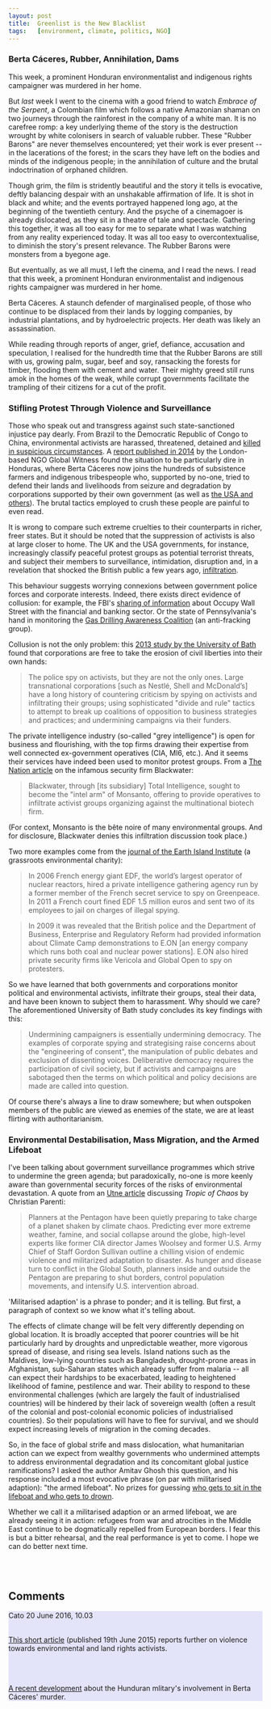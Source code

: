 ```yaml
---
layout:	post
title:	Greenlist is the New Blacklist
tags:	[environment, climate, politics, NGO]
---
```


### Berta Cáceres, Rubber, Annihilation, Dams

This week, a prominent Honduran environmentalist and indigenous rights campaigner was murdered in her home.

But *last* week I went to the cinema with a good friend to watch *Embrace of the Serpent*, a Colombian film which follows a native Amazonian shaman on two journeys through the rainforest in the company of a white man. It is no carefree romp: a key underlying theme of the story is the destruction wrought by white colonisers in search of valuable rubber. These "Rubber Barons" are never themselves encountered; yet their work is ever present -- in the lacerations of the forest; in the scars they have left on the bodies and minds of the indigenous people; in the annihilation of culture and the brutal indoctrination of orphaned children.

Though grim, the film is stridently beautiful and the story it tells is evocative, deftly balancing despair with an unshakable affirmation of life. It is shot in black and white; and the events portrayed happened long ago, at the beginning of the twentieth century. And the psyche of a cinemagoer is already dislocated, as they sit in a theatre of tale and spectacle. Gathering this together, it was all too easy for me to separate what I was watching from any reality experienced today. It was all too easy to overcontextualise, to diminish the story's present relevance. The Rubber Barons were monsters from a byegone age.

But eventually, as we all must, I left the cinema, and I read the news. I read that this week, a prominent Honduran environmentalist and indigenous rights campaigner was murdered in her home.

Berta Cáceres. A staunch defender of marginalised people, of those who continue to be displaced from their lands by logging companies, by industrial plantations, and by hydroelectric projects. Her death was likely an assassination. 

While reading through reports of anger, grief, defiance, accusation and speculation, I realised for the hundredth time that the Rubber Barons are still with us, growing palm, sugar, beef and soy, ransacking the forests for timber, flooding them with cement and water. Their mighty greed still runs amok in the homes of the weak, while corrupt governments facilitate the trampling of their citizens for a cut of the profit.


### Stifling Protest Through Violence and Surveillance

Those who speak out and transgress against such state-sanctioned injustice pay dearly. From Brazil to the Democratic Republic of Congo to China, environmental activists are harassed, threatened, detained and [killed in suspicious circumstances](https://www.globalwitness.org/en/campaigns/environmental-activists/how-many-more/). A [report published in 2014](https://www.globalwitness.org/en/campaigns/environmental-activists/deadly-environment/) by the London-based NGO Global Witness found the situation to be particularly dire in Honduras, where Berta Cáceres now joins the hundreds of subsistence farmers and indigenous tribespeople who, supported by no-one, tried to defend their lands and livelihoods from seizure and degradation by corporations supported by their own government (as well as [the USA and others](http://www.theguardian.com/global/2014/jan/07/honduras-dirty-war-clean-energy-palm-oil-biofuels)). The brutal tactics employed to crush these people are painful to even read.

It is wrong to compare such extreme cruelties to their counterparts in richer, freer states. But it should be noted that the suppression of activists is also at large closer to home. The UK and the USA governments, for instance, increasingly classify peaceful protest groups as potential terrorist threats, and subject their members to surveillance, intimidation, disruption and, in a revelation that shocked the British public a few years ago, [infiltration](http://www.theguardian.com/uk/2011/jan/09/undercover-office-green-activists).

This behaviour suggests worrying connexions between government police forces and corporate interests. Indeed, there exists direct evidence of collusion: for example, the FBI's [sharing of information](https://www.salon.com/2013/01/02/the_irony_of_joint_fbi_private_sector_ows_policing/) about Occupy Wall Street with the financial and banking sector. Or the state of Pennsylvania's hand in monitoring the [Gas Drilling Awareness Coalition](http://www.earthisland.org/journal/index.php/eij/article/we_are_being_watched/) (an anti-fracking group).

Collusion is not the only problem: this [2013 study by the University of Bath](http://www.bath.ac.uk/ipr/pdf/policy-briefs/corporate-and-police-spying-on-activists.pdf) found that corporations are free to take the erosion of civil liberties into their own hands:

> The police spy on activists, but they are not the only ones. Large transnational corporations [such as Nestlé, Shell and McDonald’s] have a long history of countering criticism by spying on activists and infiltrating their groups; using sophisticated "divide and rule" tactics to attempt to break up coalitions of opposition to business strategies and practices; and undermining campaigns via their funders.

The private intelligence industry (so-called "grey intelligence") is open for business and flourishing, with the top firms drawing their expertise from well connected ex-government operatives (CIA, MI6, etc.). And it seems their services have indeed been used to monitor protest groups. From a [The Nation article](http://www.thenation.com/article/blackwaters-black-ops/) on the infamous security firm Blackwater:

> Blackwater, through [its subsidiary] Total Intelligence, sought to become the "intel arm" of Monsanto, offering to provide operatives to infiltrate activist groups organizing against the multinational biotech firm.

(For context, Monsanto is the bête noire of many environmental groups. And for disclosure, Blackwater denies this infiltration discussion took place.)

Two more examples come from the [journal of the Earth Island Institute](http://www.earthisland.org/journal/index.php/eij/article/we_are_being_watched/) (a grassroots environmental charity):

> In 2006 French energy giant EDF, the world’s largest operator of nuclear reactors, hired a private intelligence gathering agency run by a former member of the French secret service to spy on Greenpeace.
> In 2011 a French court fined EDF 1.5 million euros and sent two of its employees to jail on charges of illegal spying.

> In 2009 it was revealed that the British police and the Department of Business, Enterprise and Regulatory Reform had provided information about Climate Camp demonstrations to E.ON [an energy company which runs both coal and nuclear power stations]. E.ON also hired private security firms like Vericola and Global Open to spy on protesters. 

So we have learned that both governments and corporations monitor political and environmental activists, infiltrate their groups, steal their data, and have been known to subject them to harassment. Why should we care? The aforementioned University of Bath study concludes its key findings with this:

> Undermining campaigners is essentially undermining democracy. The examples of corporate spying and strategising raise concerns about the "engineering of consent", the manipulation of public debates and exclusion of dissenting voices. Deliberative democracy requires the participation of civil society, but if activists and campaigns are sabotaged then the terms on which political and policy decisions are made are called into question.

Of course there's always a line to draw somewhere; but when outspoken members of the public are viewed as enemies of the state, we are at least flirting with authoritarianism.


### Environmental Destabilisation, Mass Migration, and the Armed Lifeboat

I've been talking about government surveillance programmes which strive to undermine the green agenda; but paradoxically, no-one is more keenly aware than governmental security forces of the risks of environmental devastation. A quote from an [Utne article](http://www.utne.com/politics/natural-disaster-zm0z13sozros.aspx) discussing *Tropic of Chaos* by Christian Parenti:	

> Planners at the Pentagon have been quietly preparing to take charge of a planet shaken by climate chaos. Predicting ever more extreme weather, famine, and social collapse around the globe, high-level experts like former CIA director James Woolsey and former U.S. Army Chief of Staff Gordon Sullivan outline a chilling vision of endemic violence and militarized adaptation to disaster. As hunger and disease turn to conflict in the Global South, planners inside and outside the Pentagon are preparing to shut borders, control population movements, and intensify U.S. intervention abroad.

'Militarised adaption' is a phrase to ponder; and it is telling. But first, a paragraph of context so we know what it's telling about.

The effects of climate change will be felt very differently depending on global location. It is broadly accepted that poorer countries will be hit particularly hard by droughts and unpredictable weather, more vigorous spread of disease, and rising sea levels. Island nations such as the Maldives, low-lying countries such as Bangladesh, drought-prone areas in Afghanistan, sub-Saharan states which already suffer from malaria -- all can expect their hardships to be exacerbated, leading to heightened likelihood of famine, pestilence and war. Their ability to respond to these environmental challenges (which are largely the fault of industrialised countries) will be hindered by their lack of sovereign wealth (often a result of the colonial and post-colonial economic policies of industrialised countries). So their populations will have to flee for survival, and we should expect increasing levels of migration in the coming decades.

So, in the face of global strife and mass dislocation, what humanitarian action can we expect from wealthy governments who undermined attempts to address environmental degradation and its concomitant global justice ramifications? I asked the author Amitav Ghosh this question, and his response included a most evocative phrase (on par with militarised adaption): "the armed lifeboat". No prizes for guessing [who gets to sit in the lifeboat and who gets to drown](http://www.sciencedirect.com/science/article/pii/S0030438707000786).

Whether we call it a militarised adaption or an armed lifeboat, we are already seeing it in action: refugees from war and atrocities in the Middle East continue to be dogmatically repelled from European borders. I fear this is but a bitter rehearsal, and the real performance is yet to come. I hope we can do better next time.




<!-- ------------------------------------------------------------------------------------ -->


<br><br>
<h2>Comments</h2>

<div class="comment" style="background-color: #E3E4FA;">
    <span class="name">Cato</span>
    <span class="date">20 June 2016, 10.03</span>
<br>
    <br>
	<p><a href="http://www.reuters.com/article/us-global-landrights-violence-idUSKCN0Z601U?il=0">This short article</a> (published 19th June 2015) reports further on violence towards environmental and land rights activists.</p>
<br>
    <br>
	<p><a href="https://www.theguardian.com/world/2016/jun/21/berta-caceres-name-honduran-military-hitlist-former-soldier">A recent development</a> about the Hunduran mlitary's involvement in Berta C&aacute;ceres' murder.</p>
</div>

